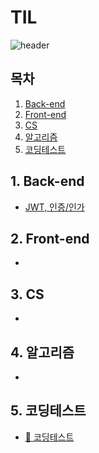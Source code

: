 # TIL

![header](https://capsule-render.vercel.app/api?type=waving&color=auto&height=200&section=header&text=Today%20I%20Learned&fontSize=90)

## 목차

1. [Back-end](#1-Back-end)<br>
2. [Front-end](#2-Front-end)<br>
3. [CS](#3-CS)<br>
4. [알고리즘](#4-알고리즘)<br>
5. [코딩테스트](#5-코딩테스트)<br>

## 1. Back-end

* [JWT, 인증/인가](./Back-end/JWT.md)

## 2. Front-end

*

## 3. CS

*

## 4. 알고리즘

*

## 5. 코딩테스트

* [🔗 코딩테스트](https://github.com/wkdehf217/CodingTest)
